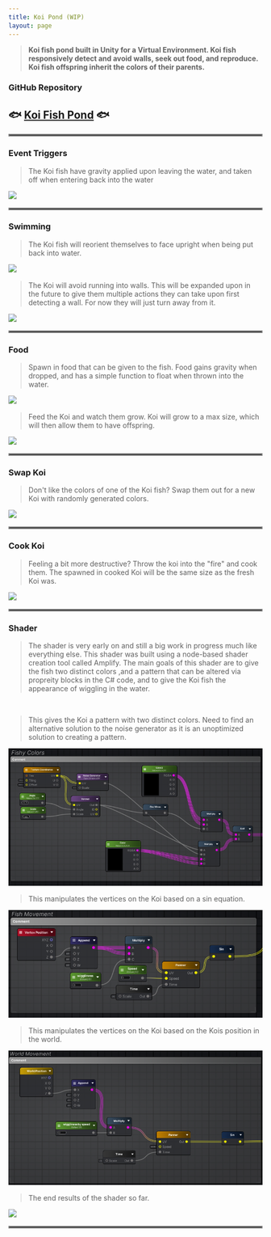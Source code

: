```yaml
---
title: Koi Pond (WIP)
layout: page
---
```


> **Koi fish pond built in Unity for a Virtual Environment. Koi fish
    responsively detect and avoid walls, seek out food, and reproduce. Koi fish
    offspring inherit the colors of their parents.**

>
### GitHub Repository 
>
## <b>🐟 <a href="https://github.com/JasonPKnoll/koi_pond">Koi Fish Pond</a> 🐟</b>
<hr style="border:2px solid grey">

### Event Triggers
> The Koi fish have gravity applied upon leaving the water, and taken off when entering back into the water

<img src="/assets/images/koi_pond/koi_yeet.gif">
<hr style="border:2px solid grey">

### Swimming
> The Koi fish will reorient themselves to face upright when being put back into water.

<img src="/assets/images/koi_pond/koi_repo.gif">

> The Koi will avoid running into walls. This will be expanded upon in the future to give them multiple actions they can take upon first detecting a wall. For now they will just turn away from it. 

<img src="/assets/images/koi_pond/koi_avoid.gif">
<hr style="border:2px solid grey">

### Food
> Spawn in food that can be given to the fish. Food gains gravity when dropped, and has a simple function to float when thrown into the water.

<img src="/assets/images/koi_pond/koi_food.gif">

> Feed the Koi and watch them grow. Koi will grow to a max size, which will then allow them to have offspring.

<img src="/assets/images/koi_pond/koi_feed.gif">
<hr style="border:2px solid grey">

### Swap Koi
> Don't like the colors of one of the Koi fish? Swap them out for a new Koi with randomly generated colors.

<img src="/assets/images/koi_pond/koi_swap.gif">
<hr style="border:2px solid grey">

### Cook Koi
> Feeling a bit more destructive? Throw the koi into the "fire" and cook them. The spawned in cooked Koi will be the same size as the fresh Koi was. 

<img src="/assets/images/koi_pond/koi_cook.gif">
<hr style="border:2px solid grey">

### Shader
> The shader is very early on and still a big work in progress much like everything else. This shader was built using a node-based shader creation tool called Amplify. The main goals of this shader are to give the fish two distinct colors ,and a pattern that can be altered via propreity blocks in the C# code, and to give the Koi fish the appearance of wiggling in the water. 

<br>

> This gives the Koi a pattern with two distinct colors. Need to find an alternative solution to the noise generator as it is an unoptimized solution to creating a pattern.
> 
<img src="/assets/images/koi_pond/shader_texture.png">

> This manipulates the vertices on the Koi based on a sin equation.
> 
<img src="/assets/images/koi_pond/shader_movement.png">

> This manipulates the vertices on the Koi based on the Kois position in the world.
> 
<img src="/assets/images/koi_pond/shader_movement_2.png">

> The end results of the shader so far.
>
<img src="/assets/images/koi_pond/koi_shader.gif">

<hr style="border:2px solid grey">